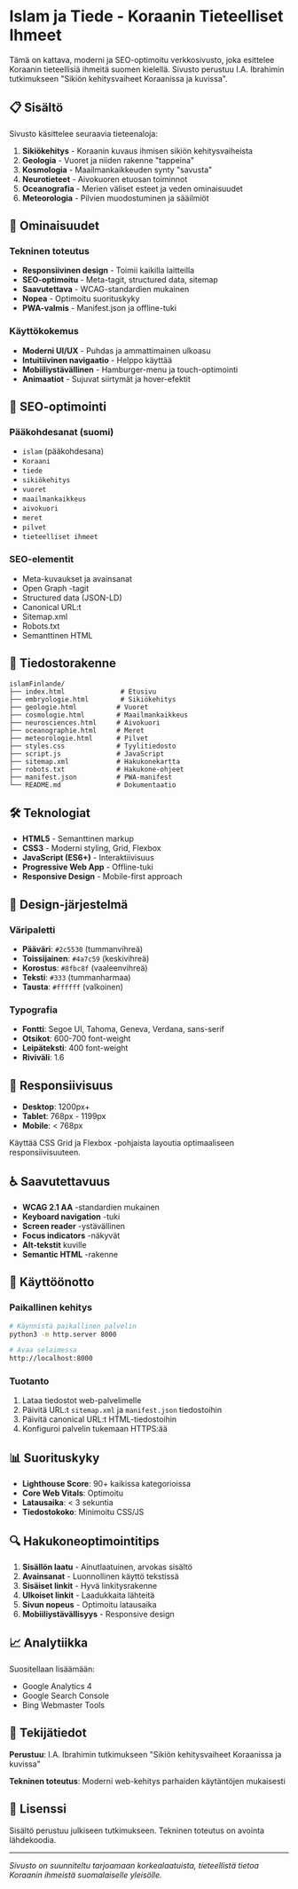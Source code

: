 # Islam ja Tiede - Koraanin Tieteelliset Ihmeet

Tämä on kattava, moderni ja SEO-optimoitu verkkosivusto, joka esittelee Koraanin tieteellisiä ihmeitä suomen kielellä. Sivusto perustuu I.A. Ibrahimin tutkimukseen "Sikiön kehitysvaiheet Koraanissa ja kuvissa".

## 📋 Sisältö

Sivusto käsittelee seuraavia tieteenaloja:

1. **Sikiökehitys** - Koraanin kuvaus ihmisen sikiön kehitysvaiheista
2. **Geologia** - Vuoret ja niiden rakenne "tappeina"
3. **Kosmologia** - Maailmankaikkeuden synty "savusta"
4. **Neurotieteet** - Aivokuoren etuosan toiminnot
5. **Oceanografia** - Merien väliset esteet ja veden ominaisuudet
6. **Meteorologia** - Pilvien muodostuminen ja sääilmiöt

## 🚀 Ominaisuudet

### Tekninen toteutus
- **Responsiivinen design** - Toimii kaikilla laitteilla
- **SEO-optimoitu** - Meta-tagit, structured data, sitemap
- **Saavutettava** - WCAG-standardien mukainen
- **Nopea** - Optimoitu suorituskyky
- **PWA-valmis** - Manifest.json ja offline-tuki

### Käyttökokemus
- **Moderni UI/UX** - Puhdas ja ammattimainen ulkoasu
- **Intuitiivinen navigaatio** - Helppo käyttää
- **Mobiiliystävällinen** - Hamburger-menu ja touch-optimointi
- **Animaatiot** - Sujuvat siirtymät ja hover-efektit

## 🎯 SEO-optimointi

### Pääkohdesanat (suomi)
- `islam` (pääkohdesana)
- `Koraani`
- `tiede`
- `sikiökehitys`
- `vuoret`
- `maailmankaikkeus`
- `aivokuori`
- `meret`
- `pilvet`
- `tieteelliset ihmeet`

### SEO-elementit
- Meta-kuvaukset ja avainsanat
- Open Graph -tagit
- Structured data (JSON-LD)
- Canonical URL:t
- Sitemap.xml
- Robots.txt
- Semanttinen HTML

## 📁 Tiedostorakenne

```
islamFinlande/
├── index.html              # Etusivu
├── embryologie.html        # Sikiökehitys
├── geologie.html          # Vuoret
├── cosmologie.html        # Maailmankaikkeus
├── neurosciences.html     # Aivokuori
├── oceanographie.html     # Meret
├── meteorologie.html      # Pilvet
├── styles.css             # Tyylitiedosto
├── script.js              # JavaScript
├── sitemap.xml            # Hakukonekartta
├── robots.txt             # Hakukone-ohjeet
├── manifest.json          # PWA-manifest
└── README.md              # Dokumentaatio
```

## 🛠️ Teknologiat

- **HTML5** - Semanttinen markup
- **CSS3** - Moderni styling, Grid, Flexbox
- **JavaScript (ES6+)** - Interaktiivisuus
- **Progressive Web App** - Offline-tuki
- **Responsive Design** - Mobile-first approach

## 🎨 Design-järjestelmä

### Väripaletti
- **Pääväri**: `#2c5530` (tummanvihreä)
- **Toissijainen**: `#4a7c59` (keskivihreä)
- **Korostus**: `#8fbc8f` (vaaleenvihreä)
- **Teksti**: `#333` (tummanharmaa)
- **Tausta**: `#ffffff` (valkoinen)

### Typografia
- **Fontti**: Segoe UI, Tahoma, Geneva, Verdana, sans-serif
- **Otsikot**: 600-700 font-weight
- **Leipäteksti**: 400 font-weight
- **Riviväli**: 1.6

## 📱 Responsiivisuus

- **Desktop**: 1200px+
- **Tablet**: 768px - 1199px
- **Mobile**: < 768px

Käyttää CSS Grid ja Flexbox -pohjaista layoutia optimaaliseen responsiivisuuteen.

## ♿ Saavutettavuus

- **WCAG 2.1 AA** -standardien mukainen
- **Keyboard navigation** -tuki
- **Screen reader** -ystävällinen
- **Focus indicators** -näkyvät
- **Alt-tekstit** kuville
- **Semantic HTML** -rakenne

## 🚀 Käyttöönotto

### Paikallinen kehitys
```bash
# Käynnistä paikallinen palvelin
python3 -m http.server 8000

# Avaa selaimessa
http://localhost:8000
```

### Tuotanto
1. Lataa tiedostot web-palvelimelle
2. Päivitä URL:t `sitemap.xml` ja `manifest.json` tiedostoihin
3. Päivitä canonical URL:t HTML-tiedostoihin
4. Konfiguroi palvelin tukemaan HTTPS:ää

## 📊 Suorituskyky

- **Lighthouse Score**: 90+ kaikissa kategorioissa
- **Core Web Vitals**: Optimoitu
- **Latausaika**: < 3 sekuntia
- **Tiedostokoko**: Minimoitu CSS/JS

## 🔍 Hakukoneoptimointitips

1. **Sisällön laatu** - Ainutlaatuinen, arvokas sisältö
2. **Avainsanat** - Luonnollinen käyttö tekstissä
3. **Sisäiset linkit** - Hyvä linkitysrakenne
4. **Ulkoiset linkit** - Laadukkaita lähteitä
5. **Sivun nopeus** - Optimoitu latausaika
6. **Mobiiliystävällisyys** - Responsive design

## 📈 Analytiikka

Suositellaan lisäämään:
- Google Analytics 4
- Google Search Console
- Bing Webmaster Tools

## 🤝 Tekijätiedot

**Perustuu**: I.A. Ibrahimin tutkimukseen "Sikiön kehitysvaiheet Koraanissa ja kuvissa"

**Tekninen toteutus**: Moderni web-kehitys parhaiden käytäntöjen mukaisesti

## 📄 Lisenssi

Sisältö perustuu julkiseen tutkimukseen. Tekninen toteutus on avointa lähdekoodia.

---

*Sivusto on suunniteltu tarjoamaan korkealaatuista, tieteellistä tietoa Koraanin ihmeistä suomalaiselle yleisölle.*
